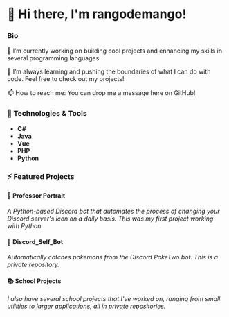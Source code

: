 # 👋 Hi there, I'm rangodemango!

### Bio
🔭 I’m currently working on building cool projects and enhancing my skills in several programming languages.

🌱 I’m always learning and pushing the boundaries of what I can do with code. Feel free to check out my projects!

📫 How to reach me: You can drop me a message here on GitHub!

### 🔧 Technologies & Tools
- **C#**
- **Java**
- **Vue**
- **PHP**
- **Python**

### ⚡ Featured Projects

#### 🎨 **Professor Portrait**
_A Python-based Discord bot that automates the process of changing your Discord server's icon on a daily basis. This was my first project working with Python._

#### 🐾 **Discord_Self_Bot** 
_Automatically catches pokemons from the Discord PokeTwo bot. This is a private repository._

#### 📚 **School Projects**
_I also have several school projects that I've worked on, ranging from small utilities to larger applications, all in private repositories._
